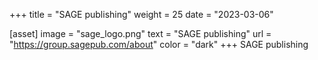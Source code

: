 +++
title = "SAGE publishing"
weight = 25
date = "2023-03-06"

[asset]
  image = "sage_logo.png"
  text = "SAGE publishing"
  url = "https://group.sagepub.com/about"
  color = "dark"
+++
SAGE publishing

